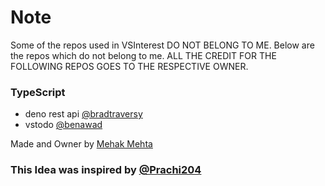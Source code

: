 
# Note 
Some of the repos used in VSInterest DO NOT BELONG TO ME.
Below are the repos which do not belong to me. ALL THE CREDIT FOR THE FOLLOWING REPOS GOES TO THE RESPECTIVE OWNER.

### TypeScript
- deno rest api <a href="https://github.com/bradtraversy">@bradtraversy</a>
- vstodo <a href="https://github.com/benawad">@benawad</a>

Made and Owner by <a href="https://github.com/Mehak-Mehta">Mehak Mehta</a>

### This Idea was inspired by <a href="https://github.com/Prachi204">@Prachi204</a>
